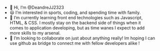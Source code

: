 - 👋 Hi, I’m @DeandreJJ2323
- 😃 I’m interested in sports, coding, and spending time with family.
- 🌱 I’m currently learning front end technologies such as Javascript, HTML, & CSS. I mostly stay on the backend side of things when it comes to application developing, but as time wanes I expect to add more skills to my arsenal.
- 🌉 I’m looking to collaborate on just about anything really! Im hoping I can use github as bridge to connect me with fellow developers alike ! 


<!---
DeandreJJ2323/DeandreJJ2323 is a ✨ special ✨ repository because its `README.md` (this file) appears on your GitHub profile.
You can click the Preview link to take a look at your changes.
--->
